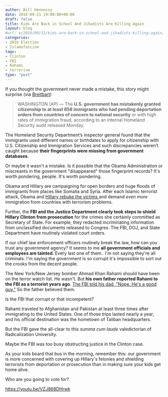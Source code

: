 ```yaml
---
author: Bill Hennessy
date: 2016-09-21 19:00:00+00:00
draft: false
title: Kids Are Back in School And Jihadists Are Killing Again
layout: blog
#url: e/2016/09/21/kids-are-back-in-school-and-jihadists-killing-again/
categories:
- 2016 Election
- Islamofascism
tags:
- Clinton
- FBI
- Rahami
- terrorism
type: "post"
---
```


If you thought the government never made a mistake, this story might surprise (via [Breitbart](https://www.breitbart.com/big-government/2016/09/19/feds-mistakenly-grant-citizenship-800-immigrants/))



> WASHINGTON (AP) — The **U.S. government has mistakenly granted citizenship to at least 858 immigrants who had pending deportation orders from countries of concern to national security** or with high rates of immigration fraud, according to an internal Homeland Security audit released Monday.

The Homeland Security Department’s inspector general found that the immigrants used different names or birthdates to apply for citizenship with U.S. Citizenship and Immigration Services and such discrepancies weren’t caught because **their fingerprints were missing from government databases**.



Or maybe it wasn't a mistake. Is it possible that the Obama Administration or miscreants in the government "disappeared" those fingerprint records? It's worth pondering, people. It's worth pondering.

Obama and Hillary are campaigning for open borders and huge floods of immigrants from places like Somalia and Syria. After each Islamic terrorist attack, Obama and [Hillary rebuke the victims ](https://hennessysview.com/2016/07/22/hillary-wants-americans-to-suffer-european-style-terrorism/)and demand _even more_ immigration from countries with terrorism problems.

Further, the **FBI and the Justice Department clearly took steps to shield Hillary Clinton from prosecution** for the crimes she certainly committed as Secretary of State. For example, they redacted incriminating information from unclassified documents released to Congres. The FBI, DOJ, and State Department have routinely violated court orders.

If our chief law enforcement officers routinely break the law, how can you trust any government agency? It seems to me **all government officials and employees are tainted**. Every last one of them.  I'm not saying they're all criminals. I'm saying the government is so corrupt it's impossible to sort out the crooks from the decent people.

The New York/New Jersey bomber Ahmad Khan Rahami should have been on the terror watch list. He wasn't. But **his own father reported Rahami to the FBI as a terrorist years ago**. [The FBI told his dad, "Nope. He's a good guy."](https://www.foxnews.com/us/2016/09/21/known-wolves-several-terrorists-were-under-investigation-before-attacked.html) So the father believed them.

Is the FBI that corrupt or that incompetent?

Rahami traveled to Afghanistan and Pakistan at least three times after immigrating to the United States. One of those trips lasted nearly a year, and his official destination was the hometown of Taliban headquarters.

But the FBI gave the all-clear to this _summa cum laude_ valedictorian of Radicalization University.

Maybe the FBI was too busy obstructing justice in the Clinton case.

As your kids board that bus in the morning, remember this: our government is more concerned with covering up Hillary's felonies and shielding terrorists from deportation or prosecution than in making sure your kids get home alive.

Who are you going to vote for?

https://youtu.be/VZJ868DHrwk
